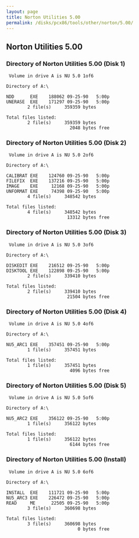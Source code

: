 ```yaml
---
layout: page
title: Norton Utilities 5.00
permalink: /disks/pcx86/tools/other/norton/5.00/
---
```


Norton Utilities 5.00
---------------------

### Directory of Norton Utilities 5.00 (Disk 1)

	 Volume in drive A is NU 5.0 1of6

	Directory of A:\

	NDD      EXE    188062 09-25-90   5:00p
	UNERASE  EXE    171297 09-25-90   5:00p
	        2 file(s)     359359 bytes

	Total files listed:
	        2 file(s)     359359 bytes
	                        2048 bytes free

### Directory of Norton Utilities 5.00 (Disk 2)

	 Volume in drive A is NU 5.0 2of6

	Directory of A:\

	CALIBRAT EXE    124760 09-25-90   5:00p
	FILEFIX  EXE    137216 09-25-90   5:00p
	IMAGE    EXE     12168 09-25-90   5:00p
	UNFORMAT EXE     74398 09-25-90   5:00p
	        4 file(s)     348542 bytes

	Total files listed:
	        4 file(s)     348542 bytes
	                       13312 bytes free

### Directory of Norton Utilities 5.00 (Disk 3)

	 Volume in drive A is NU 5.0 3of6

	Directory of A:\

	DISKEDIT EXE    216512 09-25-90   5:00p
	DISKTOOL EXE    122898 09-25-90   5:00p
	        2 file(s)     339410 bytes

	Total files listed:
	        2 file(s)     339410 bytes
	                       21504 bytes free

### Directory of Norton Utilities 5.00 (Disk 4)

	 Volume in drive A is NU 5.0 4of6

	Directory of A:\

	NU5_ARC1 EXE    357451 09-25-90   5:00p
	        1 file(s)     357451 bytes

	Total files listed:
	        1 file(s)     357451 bytes
	                        4096 bytes free

### Directory of Norton Utilities 5.00 (Disk 5)

	 Volume in drive A is NU 5.0 5of6

	Directory of A:\

	NU5_ARC2 EXE    356122 09-25-90   5:00p
	        1 file(s)     356122 bytes

	Total files listed:
	        1 file(s)     356122 bytes
	                        6144 bytes free

### Directory of Norton Utilities 5.00 (Install)

	 Volume in drive A is NU 5.0 6of6

	Directory of A:\

	INSTALL  EXE    111721 09-25-90   5:00p
	NU5_ARC3 EXE    226472 09-25-90   5:00p
	READ     ME      22505 09-25-90   5:00p
	        3 file(s)     360698 bytes

	Total files listed:
	        3 file(s)     360698 bytes
	                           0 bytes free
